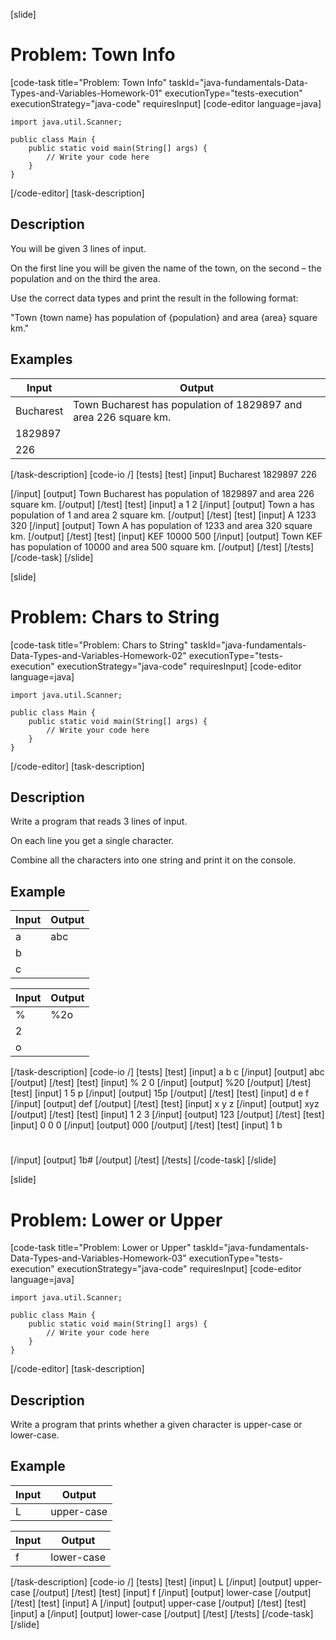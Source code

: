 [slide]
# Problem: Town Info
[code-task title="Problem: Town Info" taskId="java-fundamentals-Data-Types-and-Variables-Homework-01" executionType="tests-execution" executionStrategy="java-code" requiresInput]
[code-editor language=java]
```
import java.util.Scanner;

public class Main {
    public static void main(String[] args) {
        // Write your code here
    }
}
```
[/code-editor]
[task-description]
## Description
You will be given 3 lines of input.

On the first line you will be given the name of the town, on the second – the population and on the third the area.

Use the correct data types and print the result in the following format:

\"Town \{town name\} has population of \{population\} and area \{area\} square km.\"

## Examples
|**Input**|**Output**|
|-----|------|
| Bucharest | Town Bucharest has population of 1829897 and area 226 square km. |
| 1829897 | |
| 226 | |


[/task-description]
[code-io /]
[tests]
[test]
[input]
Bucharest
1829897
226

[/input]
[output]
Town Bucharest has population of 1829897 and area 226 square km.
[/output]
[/test]
[test]
[input]
a
1
2
[/input]
[output]
Town a has population of 1 and area 2 square km.
[/output]
[/test]
[test]
[input]
A
1233
320
[/input]
[output]
Town A has population of 1233 and area 320 square km.
[/output]
[/test]
[test]
[input]
KEF
10000
500
[/input]
[output]
Town KEF has population of 10000 and area 500 square km.
[/output]
[/test]
[/tests]
[/code-task]
[/slide]

[slide]
# Problem: Chars to String
[code-task title="Problem: Chars to String" taskId="java-fundamentals-Data-Types-and-Variables-Homework-02" executionType="tests-execution" executionStrategy="java-code" requiresInput]
[code-editor language=java]
```
import java.util.Scanner;

public class Main {
    public static void main(String[] args) {
        // Write your code here
    }
}
```
[/code-editor]
[task-description]
## Description
Write a program that reads 3 lines of input.

On each line you get a single character.

Combine all the characters into one string and print it on the console.

## Example
|**Input**|**Output**|
|-----|------|
| a | abc |
| b | |
| c | |


|**Input**|**Output**|
|-----|------|
| % | %2o |
| 2 | |
| o | |




[/task-description]
[code-io /]
[tests]
[test]
[input]
a
b
c
[/input]
[output]
abc
[/output]
[/test]
[test]
[input]
%
2
0
[/input]
[output]
%20
[/output]
[/test]
[test]
[input]
1
5
p
[/input]
[output]
15p
[/output]
[/test]
[test]
[input]
d
e
f
[/input]
[output]
def
[/output]
[/test]
[test]
[input]
x
y
z
[/input]
[output]
xyz
[/output]
[/test]
[test]
[input]
1
2
3
[/input]
[output]
123
[/output]
[/test]
[test]
[input]
0
0
0
[/input]
[output]
000
[/output]
[/test]
[test]
[input]
1
b
#
[/input]
[output]
1b#
[/output]
[/test]
[/tests]
[/code-task]
[/slide]


[slide]
# Problem: Lower or Upper
[code-task title="Problem: Lower or Upper" taskId="java-fundamentals-Data-Types-and-Variables-Homework-03" executionType="tests-execution" executionStrategy="java-code" requiresInput]
[code-editor language=java]
```
import java.util.Scanner;

public class Main {
    public static void main(String[] args) {
        // Write your code here
    }
}
```
[/code-editor]
[task-description]
## Description
Write a program that prints whether a given character is upper-case or lower-case.

## Example
|**Input**|**Output**|
|-----|------|
| L | upper-case |


|**Input**|**Output**|
|-----|------|
| f | lower-case |



[/task-description]
[code-io /]
[tests]
[test]
[input]
L
[/input]
[output]
upper-case
[/output]
[/test]
[test]
[input]
f
[/input]
[output]
lower-case
[/output]
[/test]
[test]
[input]
A
[/input]
[output]
upper-case
[/output]
[/test]
[test]
[input]
a
[/input]
[output]
lower-case
[/output]
[/test]
[/tests]
[/code-task]
[/slide]

